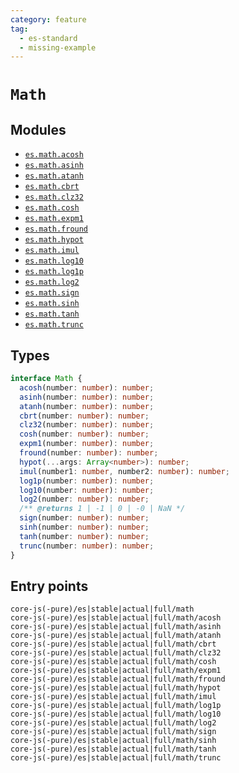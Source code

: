 ```yaml
---
category: feature
tag:
  - es-standard
  - missing-example
---
```


# `Math`

## Modules

- [`es.math.acosh`](https://github.com/zloirock/core-js/blob/master/packages/core-js/modules/es.math.acosh.js)
- [`es.math.asinh`](https://github.com/zloirock/core-js/blob/master/packages/core-js/modules/es.math.asinh.js)
- [`es.math.atanh`](https://github.com/zloirock/core-js/blob/master/packages/core-js/modules/es.math.atanh.js)
- [`es.math.cbrt`](https://github.com/zloirock/core-js/blob/master/packages/core-js/modules/es.math.cbrt.js)
- [`es.math.clz32`](https://github.com/zloirock/core-js/blob/master/packages/core-js/modules/es.math.clz32.js)
- [`es.math.cosh`](https://github.com/zloirock/core-js/blob/master/packages/core-js/modules/es.math.cosh.js)
- [`es.math.expm1`](https://github.com/zloirock/core-js/blob/master/packages/core-js/modules/es.math.expm1.js)
- [`es.math.fround`](https://github.com/zloirock/core-js/blob/master/packages/core-js/modules/es.math.fround.js)
- [`es.math.hypot`](https://github.com/zloirock/core-js/blob/master/packages/core-js/modules/es.math.hypot.js)
- [`es.math.imul`](https://github.com/zloirock/core-js/blob/master/packages/core-js/modules/es.math.imul.js)
- [`es.math.log10`](https://github.com/zloirock/core-js/blob/master/packages/core-js/modules/es.math.log10.js)
- [`es.math.log1p`](https://github.com/zloirock/core-js/blob/master/packages/core-js/modules/es.math.log1p.js)
- [`es.math.log2`](https://github.com/zloirock/core-js/blob/master/packages/core-js/modules/es.math.log2.js)
- [`es.math.sign`](https://github.com/zloirock/core-js/blob/master/packages/core-js/modules/es.math.sign.js)
- [`es.math.sinh`](https://github.com/zloirock/core-js/blob/master/packages/core-js/modules/es.math.sinh.js)
- [`es.math.tanh`](https://github.com/zloirock/core-js/blob/master/packages/core-js/modules/es.math.tanh.js)
- [`es.math.trunc`](https://github.com/zloirock/core-js/blob/master/packages/core-js/modules/es.math.trunc.js)

## Types

```ts
interface Math {
  acosh(number: number): number;
  asinh(number: number): number;
  atanh(number: number): number;
  cbrt(number: number): number;
  clz32(number: number): number;
  cosh(number: number): number;
  expm1(number: number): number;
  fround(number: number): number;
  hypot(...args: Array<number>): number;
  imul(number1: number, number2: number): number;
  log1p(number: number): number;
  log10(number: number): number;
  log2(number: number): number;
  /** @returns 1 | -1 | 0 | -0 | NaN */
  sign(number: number): number;
  sinh(number: number): number;
  tanh(number: number): number;
  trunc(number: number): number;
}
```

## Entry points

```
core-js(-pure)/es|stable|actual|full/math
core-js(-pure)/es|stable|actual|full/math/acosh
core-js(-pure)/es|stable|actual|full/math/asinh
core-js(-pure)/es|stable|actual|full/math/atanh
core-js(-pure)/es|stable|actual|full/math/cbrt
core-js(-pure)/es|stable|actual|full/math/clz32
core-js(-pure)/es|stable|actual|full/math/cosh
core-js(-pure)/es|stable|actual|full/math/expm1
core-js(-pure)/es|stable|actual|full/math/fround
core-js(-pure)/es|stable|actual|full/math/hypot
core-js(-pure)/es|stable|actual|full/math/imul
core-js(-pure)/es|stable|actual|full/math/log1p
core-js(-pure)/es|stable|actual|full/math/log10
core-js(-pure)/es|stable|actual|full/math/log2
core-js(-pure)/es|stable|actual|full/math/sign
core-js(-pure)/es|stable|actual|full/math/sinh
core-js(-pure)/es|stable|actual|full/math/tanh
core-js(-pure)/es|stable|actual|full/math/trunc
```
